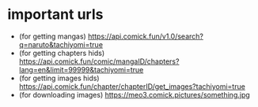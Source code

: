 # important urls

- (for getting mangas) https://api.comick.fun/v1.0/search?q=naruto&tachiyomi=true
- (for getting chapters hids) https://api.comick.fun/comic/mangaID/chapters?lang=en&limit=99999&tachiyomi=true
- (for getting images hids) https://api.comick.fun/chapter/chapterID/get_images?tachiyomi=true
- (for downloading images) https://meo3.comick.pictures/something.jpg
